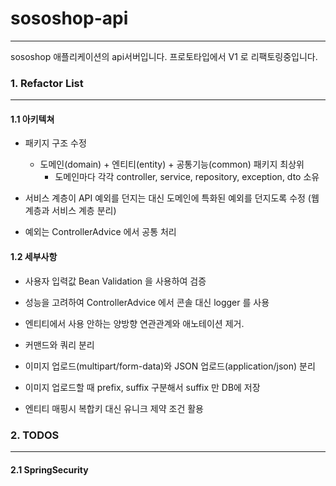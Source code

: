 # sososhop-api

---

sososhop 애플리케이션의 api서버입니다. 
프로토타입에서 V1 로 리팩토링중입니다.


### 1. Refactor List 

---

#### 1.1 아키텍쳐 

* 패키지 구조 수정 
  * 도메인(domain) + 엔티티(entity) + 공통기능(common) 패키지 최상위
    * 도메인마다 각각 controller, service, repository, exception, dto 소유
    
* 서비스 계층이 API 예외를 던지는 대신 도메인에 특화된 예외를 던지도록 수정 (웹 계층과 서비스 계층 분리)

* 예외는 ControllerAdvice 에서 공통 처리

#### 1.2 세부사항

* 사용자 입력값 Bean Validation 을 사용하여 검증 

* 성능을 고려하여 ControllerAdvice 에서 콘솔 대신 logger 를 사용

* 엔티티에서 사용 안하는 양방향 연관관계와 애노테이션 제거.  

* 커맨드와 쿼리 분리

* 이미지 업로드(multipart/form-data)와 JSON 업로드(application/json) 분리 

* 이미지 업로드할 때 prefix, suffix 구분해서 suffix 만 DB에 저장

* 엔티티 매핑시 복합키 대신 유니크 제약 조건 활용


### 2. TODOS

---

#### 2.1 SpringSecurity 